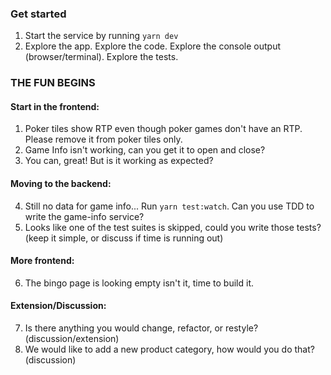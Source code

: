 ### Get started
1. Start the service by running `yarn dev`
2. Explore the app. Explore the code. Explore the console output (browser/terminal). Explore the tests.

### THE FUN BEGINS

#### Start in the frontend:

1. Poker tiles show RTP even though poker games don't have an RTP. Please remove it from poker tiles only.
2. Game Info isn't working, can you get it to open and close?
3. You can, great! But is it working as expected? 

#### Moving to the backend:

4. Still no data for game info... Run `yarn test:watch`. Can you use TDD to write the game-info service?
5. Looks like one of the test suites is skipped, could you write those tests? (keep it simple, or discuss if time is running out)

#### More frontend:

6. The bingo page is looking empty isn't it, time to build it.

#### Extension/Discussion:

7. Is there anything you would change, refactor, or restyle? (discussion/extension)
8. We would like to add a new product category, how would you do that? (discussion)
